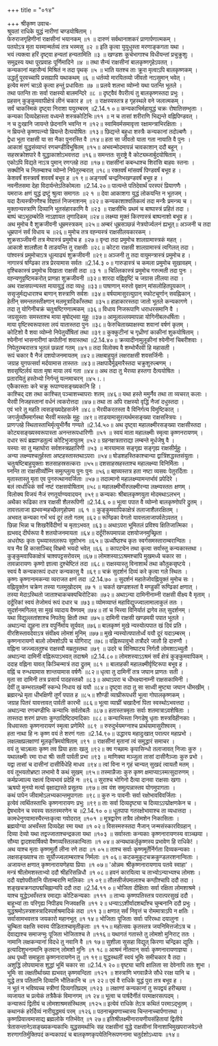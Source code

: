 +++
title = "०१४"

+++
श्रीकृष्ण उवाच-  
श्रूयतां राधिके युद्धं नारीणां चण्डयोषिताम् ।  
फेरुराजगृहिणीनां राक्षसीनां भयानकम् ॥१ ॥
दारुणं सर्वथानाशकरं प्राणार्पणात्मकम् ।  
पतयोऽत्र मृता यस्मान्मर्तव्यं तत्र भस्मसु ॥२ ॥
इति कृत्वा युयुधुस्ता मरणाङ्कगता यथा ।  
भयं त्यक्त्वा हरिं दृष्ट्वा हन्यतां हन्यतामिति ॥३ ॥
खण्डशः कूर्चभागाश्च विधीयन्तां प्रचुक्रुशुः ।  
समुद्रस्य यथा पूरप्रवाहः पूर्णिमादिने ॥४ ॥
तथा सैन्यं राक्षसीनां बालकृष्णगृहेऽपतत् ।  
कन्यकानां महासैन्यं मिश्रितं न तदा पृथक् ॥५ ॥
भाति यतश्च ताः क्रूरा मृत्वाऽपि बालकृष्णकम् ।  
उद्धर्तुं पूरवच्चापि प्रसह्यापि यथाकथम् ॥६ ॥
धर्तव्यो मारयितव्यो जीवतो नाऽसुमान् भवेत् ।  
इत्येव मरणं चाऽग्रे कृत्वा हन्तुं प्रधाविताः ॥७ ॥
प्रलये शलभा व्योम्नो यथा पतन्ति भूतले ।  
तथा पतन्ति ताः सर्वा राक्षस्यो बालमन्दिरे ॥८ ॥
दृष्ट्वैवं वैपरीत्यं तु बालकृष्णस्तदा प्रभुः ।  
प्रहसन् कुङ्कुमवापीक्षेत्रं लीनं चकार ह ॥९ ॥
राक्षस्यस्तत्र ह गृहस्थले वने जलात्मकम् ।  
सर्वं चाकस्मिकं दृष्ट्वा निराशा ययुरम्बरम् ॥2.14.१ ०॥
कन्यकाभिर्महायुद्धं चक्रः रोषातिसम्भृताः ।  
कन्यका दिव्यदेहास्ता वध्यन्ते शस्त्रकोटिभिः॥११ ॥
न च तासां शरीराणि भिद्यन्ते वह्निपिण्डवत् ।  
न च दुःखानि जायन्ते छेदनानि भवन्ति न ॥१२॥
स्वामिवर्मसमावृत्ता रक्षामन्त्राभिरक्षिताः ।  
न म्रियन्ते कृष्णपत्न्यो म्रियन्ते दैत्ययोषितः ॥१३॥
छिद्यन्ते बहुधा शस्त्रैः कन्यकानां तदोल्बणैः ।  
द्वेधा भूता राक्षसी या सा नैका पुनरस्ति वै ॥१४॥
हता सा जीवतो याता गता नायाति वै पुनः ।  
आकाशं युद्धसंव्याप्तं रणचण्डीविभूषितम् ॥१५॥
अभवन्मोदमापन्नं चावकाशान् ददौ बहून् ।  
सहस्रक्रोशपारे वै युद्धाकाशोऽभवत्तदा ॥१६॥
समन्ततः सुराष्ट्रे वै कोट्यब्जार्बुदयोषिताम् ।  
एकोऽपि विद्यते नाऽत्र पुमान् रणग्लहे तदा ॥१७॥
राक्षसीनां कबन्धाश्च शिरांसि बाहवः स्तनाः ।  
सक्थीनि च नितम्बाश्च व्योम्नो निपेतुरम्बरात् ॥१८॥
रक्तवर्षं मांसवर्षं पिण्डवर्षं बभूव ह ।  
केशवर्षं शस्त्रवर्षं शववर्षं बभूव ह ॥१ ९॥
अङ्गवर्षं चन्द्रनिभखण्डवर्षं बभूव ह ।  
नवनीतसमा देहा विदार्यन्तेऽतिकोमलाः ॥2.14.२०॥
पात्यन्ते पतिदेवार्थं परस्परं प्रियागणैः ।  
यमराजः क्षणं युद्धं द्रष्टुं श्रुत्वा समागतः ॥२ १ ॥
देवा आकाशगा युद्धं लोकयन्ति न भूतजम् ।  
यदा दैत्यस्त्रीगणैश्च विज्ञातं निजनाशनम् ॥२२॥
कन्यकाशाश्वतिकत्वं तदा मन्त्रैः प्रमन्त्र्य च ।  
मुक्तान्यस्त्राणि दिव्यानि भूतसंहारकाणि वै ॥२३ ॥
राक्षसीभिः प्रथमं च बाष्पास्त्रं प्रहितं तदा ।  
बाष्पं चाऽभूदम्बरेति नाऽज्ञायत तृणादिकम् ॥२४॥
लक्ष्म्या मुक्तं किरणास्त्रं बाष्पनाशो बभूव ह ।  
अथ मुमोच वै शुक्रजीवनी धूम्रमस्त्रकम् ॥२५॥
अम्बरं धूम्रसञ्छन्नं नेत्रयोर्ज्वलनं ह्यभूत्॥
अञ्जनी च तदा धूम्रपानं सर्वं विधाय च ॥२६॥
मुमोच तत्र वह्न्यस्त्रं राक्षसीलयकारकम् ।  
शुक्रसञ्जीवनी तत्र मेघास्त्रं प्रमुमोच ह ॥२७॥
वृन्दा तदा प्रमुमोच शालग्रामास्त्रकं महत् ।  
आकाशे शालशैला वै ताडयन्ति तु राक्षसीः ॥२८॥
कोटरा राक्षसी शालग्रामास्त्रं त्वगिलत् तदा ।  
पांश्वस्त्रं प्रमुमोचाऽत्र धूल्याढ्यं शुक्रजीवनी ॥२९॥
अञ्जनी तु तदा वायुमन्त्रास्त्रं प्रमुमोच ह ।  
नागास्त्रं षण्ढिका तत्र प्रेरयामास सर्वतः ॥2.14.३ ०॥
गारुडास्त्रं च कमला प्रमुमोच सुखावहम् ।  
वृश्चिकास्त्रं प्रमुमोच विखाता राक्षसी तदा ॥३ १ ॥
चिल्लिकास्त्रं प्रमुमोच गरुत्मती तदा पुनः ।  
वह्न्यणुवृष्टिमकरोत् प्राणहा शुक्रजीवनी ॥३२॥
शारदा वह्निवृष्टिं च जग्रास लीलया तदा ।  
अथ राक्षसपत्न्यस्ता मायायुद्धं तदा व्यधुः ॥३३॥
पाषाणान् मरुतो वृक्षान् मांसलोहितपूयकान् ।  
ससृजुर्मद्यधाराश्च बाणान् शस्त्राणि सर्वशः ॥३४॥
वर्षयामासुरत्युग्रान् स्फोटचूर्णान् सवह्निकान् ।  
हेतीन् समन्ततस्तीक्ष्णान् मलमूत्रादिकाँस्तथा ॥३५॥
हाहाकारस्तदा जातो भूतले कन्यकागणे ।  
तदा तु योगिनीचक्रं चतुःषष्टिगणात्मकम् ॥३६॥
विधाय निजरूपाणि धराधरसमानि वै ।  
जग्रसुस्ताः समस्ताश्च माया मृषोद्भवा मुहुः ॥३७॥
आमूलाल्लयमापन्ना योगिनीबलधर्षिताः ।  
माया वृष्टिस्वरूपास्ता लयं यातास्तदा पुनः ॥३८॥
फेरुचिताख्याक्षस्या शवानां वर्षणं कृतम् ।  
कोटिशो वै शवा व्योम्नो निपेतुर्योषितां तथा ॥३९॥
कुक्कुटीनां च गृध्रीणां काकीनां शुकयोषिताम् ।  
श्येनीनां भासनारीणां कपोतीनां शवास्तथा ॥2.14.४०॥
क्रव्यादीनामुलूकीनां श्येनीनां चिबरीशवाः ।  
निपेतुरम्बरात्तत्र भूतलं छन्नतां गतम् ॥४१॥
तदा विलोक्य वै शम्भोर्भैरवी हि महासती ।  
रूपं चकार वै नैजं दशयोजनमायतम् ॥४२॥
लक्षबाहुयुतं लक्षराक्षसी शवसर्जिनीः ।  
जग्राह युगपत्सर्वा मर्दयामास तास्ततः ॥४३॥
लक्षपादैर्मूढ्मारैस्तदा चक्रुशुरुल्बणम् ।  
शवसृष्टिर्लयं याता मृषा माया लयं गता ॥४४॥
अथ तदा तु भैरव्या हस्तगा दैत्ययोषितः ।  
प्रतारयितुं हस्तेभ्यो निर्गन्तुं यत्नमाचरन् ॥४५।.।  
एकैकास्ताः करे चक्रु रूपाण्यसङ्ख्यकानि हि ।  
काश्चिद् दश तथा काश्चित् पञ्चाशच्चापराः शतम् ॥४६॥
यथा हस्ते ममुर्नैव तथा ता व्यचरत् कलाः ।  
भैरवी निजहस्तानां वर्धनं त्वकरोत्तदा ॥४७॥
तथा ता अपि राक्षस्यो वृद्धिं नैजां दधुस्तदा ।  
एवं भारे तु महति त्वसङ्ख्यदेहसर्जने ॥४८॥
भैरवीकरतस्ता वै विनिर्गत्य विमुष्टिकात् ।  
जगर्जुर्व्योममार्गस्था भैरवीं मस्तके मुहुः ॥४९॥
ताडयामासुरत्यर्थमसङ्ख्या राक्षसस्त्रियः ।  
प्राणग्लहे स्थितास्ताभिर्मृत्युभीर्नैव गण्यते ॥2.14.५०॥
अथ दृष्ट्वा महालक्ष्मीरसङ्ख्या राक्षसीस्तदा ।  
कोट्यसङ्ख्यस्वरूपास्ता अनन्तरूपधारिणीः ॥५१ ॥
स्वयं माता महालक्ष्मीः स्मृत्वा कृष्णनरायणम् ।  
दधार रूपं ब्रह्माण्डतुल्यं कोटिभुजायुतम् ॥५२॥
ग्रहनक्षत्रताराद्या लम्बन्ते मूर्धजेषु वै ।  
यस्याः सा तु महाघोरा सर्वशस्त्रप्रहारिणी ॥५३ ॥
मारयामास सङ्गृह्य सङ्गृह्य राक्षसीर्मुहुः ।  
अन्या लक्ष्म्यश्चतुर्हस्ता अष्टहस्तास्तथाऽपराः ॥५४॥
षोडशहस्तिकाश्चान्या द्वात्रिंशद्धस्तसंयुताः ।  
चतुःषष्टिबाहुयुक्ताः शतसाहस्रसत्कराः ॥५५॥
दशसाहस्रहस्ताश्च महालक्ष्म्या विनिर्मिताः ।  
घ्नन्ति ता राक्षसीर्व्योम्नि समुत्प्लुत्य पुनः पुनः ॥५६॥
बह्व्यस्तत्र हता नष्टा व्यसवः पेतुरर्दिताः ।  
मृतास्तास्तु मृता एव पुनरुत्थानवर्जिताः ॥५७॥
तदात्मानो महालक्ष्म्यामन्तर्भावं प्रपेदिरे ।  
बलं त्वर्धाधिकं सर्वं नष्टं राक्षसयोषिताम् ॥५८॥
महालक्ष्मीर्भीरुलक्ष्मीरन्या लक्ष्म्यस्ततः क्षणम् ।  
विलोक्य विजयं नैजं रणतूर्याण्यवादयन् ॥५९॥
कन्यकाः श्रीबालकृष्णयुता मोदमथाऽलभन् ।  
अथैका रूढिका तत्र राक्षसी शैलरूपिणी ॥2.14.६ ०॥
भूत्वा पपात वै व्योम्नो बालकृष्णोपरि द्रुतम् ।  
तावत्तलाजा ह्यभवन्महच्छैलगृहोपमा ॥६ १ ॥
कुङ्कुमवापिकाक्षेत्रं तलाजाशैलरक्षितम् ।  
अभवत् कन्यका गर्भं भयं दूरं ततो गतम् ॥६२॥
रूण्ढिका वेगतो यावत्तलाजापर्वतेऽपतत् ।  
छिन्ना भिन्ना च शिखरैर्विदीर्णा च मृताऽभवत् ॥६३॥
अथाऽपरा भूमितलं प्रविश्य क्षितिजात्मिका ।  
ह्यभवद् दीर्घरूपा वै शतयोजनमायता ॥६४॥
दर्दूंरीरूपमापन्ना दशयोजनमुच्छ्रिता ।  
अधरोष्ठः कृतः पृथ्व्यास्तलरूपः सुशोभनः ॥६५॥
ऊर्ध्वोष्ठश्च कृतः स्वर्गसमस्ताराम्बरान्वितः ।  
यत्र नैव हि कासाञ्चिद् विभ्रमो भयदो भवेत् ॥६६ ॥
कापट्येन तथा कृत्वा सर्वास्तु कन्यकास्तथा ।  
कुङ्कुमवापिकाक्षेत्रं चाश्वपट्टसरोवरम् ॥६७॥
लोमशस्याऽऽश्रमश्चापि मुखमध्ये चकार सा ।  
तावन्नारायणः कृष्णो ज्ञात्वा दुश्चेष्टितं तदा ॥६८॥
राक्षस्यास्तु विनाशार्थं तथा कौतुकसृष्टये ।  
स्वयं वै कन्यकारूपं दधार कन्यकासु वै ॥६९॥
चक्रं सुदर्शनं दिव्यं करे कृत्वा गले स्थितः ।  
कृष्णः कृष्णानामकन्या व्यराजत क्षणं तदा ॥2.14.७० ॥
सुदर्शनं महातेजोवह्नियुक्तं मुमोच सः ।  
वह्नियुक्तेन चक्रेण तस्या गलमुखोदरम् ॥७ १ ॥
चकर्त खण्डशस्तां वै मण्डुकीं रूण्ढिकां क्षणात् ।  
तस्या मेदाऽस्थितो जाताश्चाकचक्यचिरोटिकाः ॥७२॥
अथाऽन्या दामिनीनाम्नी राक्षसी वीक्ष्य वै मृताम् ।  
दर्दूरिकां स्वयं तेजोमयं रूपं दधार च ॥७३॥
व्योमव्याप्तं महाविद्युज्ज्वालामालाकुलं ततः ।  
सुदर्शनमगिलत् सा मुखं व्यादाय वैष्णवम् ॥७४॥
तां च भित्त्वा विनिर्यातं द्रागेव तत् सुदर्शनम् ।  
यथा विद्युल्लतांशाश्च निपतेयुः क्षितौ तथा ॥७५॥
दामिनी राक्षसी खण्डमयी पपात भूतले ।  
अथाऽन्या द्युहना तत्र वपुर्निर्माय सूर्यवत् ॥७६॥
बालकृष्णं मुखे न्यस्योत्पपात खं दिवं प्रति ।  
वीरशिस्तावदेवाऽत्र संवीक्ष्य लोमशं मुनिम् ॥७७॥
मुखे न्यस्योत्पपातोर्ध्वं ययौ दूरं यदाऽम्बरम् ।  
कृष्णनारायणो बालो लोमशोऽपि च योगिराट् ॥७८॥
वह्निरूपावुभो तत्रौदरे जातौ हि दारुणौ ।  
वह्निना जज्ज्वलतुश्च राक्षस्यौ मम्रतुस्तथा ॥७९ ॥
उदरे च विनिष्पाट्य निर्गतौ लोमशाऽच्युतौ ।  
अथाऽन्या दामिनी वह्निरूपाऽभवत् तदाश्रमे ॥2.14.८०॥
लोमशस्याऽऽश्रमं सर्वं क्षेत्रं कुङ्कुमवापिकम् ।  
ददाह वह्निना यावत् किञ्चिन्मात्रं तदा द्रुतम् ॥८१ ॥
बालाहकी महालक्ष्मीर्वृष्टिरूपा बभूव ह ।  
वह्निं च रुन्धयामास शान्तयामास वर्षणैः ॥८२॥
धृत्वा तु दामिनीं तत्र जघान प्राणतः सती ।  
मृता सा दामिनी तत्र प्रसार्य पादहस्तकौ ॥८३॥
अथाऽपरा च धीभक्ष्यानाम्नी राक्षसकामिनी ।  
देवीं तु कम्भरालक्ष्मीं स्कन्धे निधाय खं ययौ ॥८४॥
दृष्ट्वा तदा तु सा साध्वी मुष्ट्या जघान धीमखीम् ।  
ब्रह्मरन्ध्रे मृता धीभक्षिणी तूर्णं पपात ह ॥८५॥
शौण्डी व्याघ्रीरूपधरी भूत्वा गोपालकृष्णकम् ।  
जग्राह पितरं यावत्तावत् पार्वती कारभी ॥८६॥
भूत्वा व्याघ्रीं चखादैनां पिता स्वस्थोऽभवत्तदा ।  
अथाऽन्या रणचण्डीभिः कन्याभिः सर्वतोबलैः ॥८७॥
हतास्तत्रमृताः सर्वाः शतमात्राऽवशेषिताः ।  
तास्तदा शरणं प्राप्ताः कुण्ठादिष्टिदमादिकाः ॥८८॥
कन्याभिस्ता निगडेषु धृताः शस्त्रविहीनकाः ।  
विधवास्ताः कृष्णनारायणं स्मृत्वा प्रणेमिरे ॥८९ ॥
रुरुदुर्भयमग्नाश्च प्रार्थयामासुरीश्वरम् ।  
हता नाथा हि नः कृष्ण वयं ते शरणं गताः ॥2.14.९०॥
उद्धारय महादुःखात् परात्पर महाप्रभो ।  
लक्षलक्षप्रलक्षाणां मूलकृत्रिमयोषिताम् ॥९१ ॥
राक्षसीनां मृतानां त्वं समुद्धारं समाचर ।  
वयं तु चाऽबलाः कृष्ण तव प्रिया हताः खलु ॥९२॥
क्व गच्छामः कृपासिन्धो तलाजावत् निजाः कुरु ।  
यथालक्ष्मीः रमा राधा श्रीः सती पार्वती प्रभा ॥९३ ॥
माणिक्या मञ्जुला तासां दासीनैञ्जाः कुरु प्रभो ।  
यद्वा तासां च दासीनां दासीर्विधेहि माधव ॥९४॥
त्वां विना न गृहं चान्यत् सुखदं त्वायतौ मतम् ।  
वयं तूभयतोभ्रष्टा लभामो वै कथं सुखम् ॥९५॥
तस्मान्नैजाः कुरु कृष्ण क्षमाप्याऽस्मत्सुदारुणम् ।  
कर्मप्रज्वाल्य रक्षत्वं दिव्यभावं प्रदेहि नः ॥९६॥
सुराश्च भोगिनो दैत्या दानवा राक्षसाः खगाः ।  
ऋषयो मुनयो मर्त्या वृक्षाद्यास्ते प्रसूतयः ॥९७॥
तव वंश समुत्पन्नास्तव योगमुपागताः ।  
कथं पापेन जीवामोऽलभ्यकान्तमुपागताः ॥९८॥
कुरु नः पावनीः सर्वा रक्षोभावविवर्जिताः ।  
इत्येवं त्वर्थितस्ताभिः कृष्णनारायणः प्रभुः ॥९९॥
ताः सर्वा दिव्यदृष्ट्या च दिव्याऽऽप्प्रोक्षणकेन च ।  
द्वेषभावेन च स्वस्य सततस्मरणेन च ॥2.14.१० ०॥
धूतपापा गतरक्षोभावाश्च ता व्यधात्तदा ।  
कामधेनुगवामास्यैरन्तःकृत्वा गवोदरात् ॥१०१ ॥
मूत्रद्वारेण तत्रैव लोमशेन निकासिताः ।  
ब्रह्मयोग्या अभवँस्ता दिव्यदेहा रमा यथा ॥१ ०२॥
विसस्मरुस्तदा नैजान् जन्मसंस्कारविग्रहान् ।  
दिव्या देव्यो यथा तद्वज्जाताश्चन्द्रकला यथा ॥१०३ ॥
सर्वास्ताः कन्यकाः कृष्णनारायणस्य वाञ्च्छया ।  
सौम्या द्वादशवार्षिक्यो वैष्णव्यस्तिलकान्विताः ॥१ ०४॥
अन्यथाकर्तृकृष्णस्य प्रभावेण हि राधिके! ।  
अथ याश्च मृताः कृष्णमूर्तौ लीना रणे तदा ॥१ ०५॥
ताश्च सर्वाः कृष्णमूर्तेर्निर्गता दिव्यकन्यकाः ।  
लक्षसङ्ख्याश्च ताः सूर्योज्ज्वलाम्बराश्च निर्मलाः ॥१ ०६॥
कटकमुकुटचक्रकुण्डलरशनान्विताः ।  
अजायन्त क्षणात् कृष्णनारायणेहया प्रियाः ॥१ ०७॥
'ओन्नमः श्रीकृष्णनारायणाय पतये स्वाहा' ।  
मन्त्रं श्रीलोमशस्ताभ्यो ददौ श्रीहरिसन्निधौ ॥१ ०८॥
हवनं कारयित्वा च ताभ्योऽन्याभ्यश्च लोमशः ।  
ददौ यज्ञोपवीतानि पीताम्बराणि मालिकाः ॥१ ०९॥
तौलसीर्जपमालाश्च कण्ठीश्चापि ददौ तदा ।  
शङ्खचक्रगदापद्मचिह्नान्यपि ददौ तदा ॥2.14.११ ०॥
भोजिता दीक्षिताः सर्वा रक्षिता लोमशाश्रमे ।  
याश्च युद्धेऽभवँस्तत्र रमाद्याः कोटिकन्यकाः ॥१११ ॥
ताभ्यः कृष्णपतिस्तत्र परात्परसुखं ददौ ।  
बाहूभ्यां ताः परिगृह्य निपीड्य निजवक्षसि ॥११ २॥
धन्याऽऽशीर्वादशब्दाँश्च चुम्बनानि ददौ प्रभुः ।  
युद्धश्रमोऽस्त्रशस्त्रादिस्पर्शश्रमादिकं तदा ॥११ ३॥
क्षणात् सर्वं निवृत्तं च रोममात्राऽपि न क्षतिः ।  
सर्वासामभवत्तत्र जयकारो महानभूत् ॥१ १४॥
भोजिताः पूजिताः सर्वाः परिरब्धा दयालुना ।  
चुम्बिता वक्षसि स्वस्य पीडिताश्चामृतीकृताः ॥१ १५॥
महोत्सवः कृतस्तत्र जयनिमित्तजोऽत्र च ।  
देवाद्याश्च समाजग्मुः पूजिता भोजिताश्च ते ॥११६॥
यथागतं गतास्ते तु लोमशो मुनिराट् ततः ।  
नामानि लक्षकन्यानां विदधे तु नवानि वै ॥१ १७॥
सुशीला सुसहा विद्युत् किरणा चन्द्रिका द्युतिः ।  
इत्यादिशुभनामानि कृतवान् लोमशो मुनिः ॥१ १८॥
आश्रमं नीतवान् सर्वाः कृष्णनारायणाज्ञया ।  
अथ पृथ्वी समाहूता कृष्णनारायणेन तु ॥१ १९॥
युद्धस्थलीं स्वयं भूमिः समीचकार वै तदा ।  
अशुद्धिं लोपयामास शुद्धां भूमिं चकार सा ॥2.14.१ २०॥
वृष्ट्या चापि क्षालिता सा देवेनापि ततः शुभा ।  
भूमिः सा लक्षतीर्थाख्या ह्यभवत् कृष्णवन्दिता ॥१२१ ॥
शस्त्राणि भगवान्नैजे सौधे ररक्ष यानि च ।  
युद्धे तत्र पतितानि दिव्यानि भौतिकानि च ॥१ २२॥
एवं वै राधिके युद्धं पुरा तत्र बभूव ह ।  
न भूतं न भविष्यच्च स्त्रीणां दिव्यगतिप्रदम् ॥१२३ ॥
लक्षाणां कन्यकानां तु रूपद्वयं हरीच्छया ।  
व्यजायत च प्रत्येकं तत्रैकैकं विमानगम् ॥१ २४॥
भूत्वा च पार्षदैर्नीतं परमाक्षरसत्पदम् ।  
कन्यारूपं द्वितीयं च लोमशाश्रमसंस्थितम् ॥१२५॥
इत्येवं राधिके तेऽत्र कथितं परमाऽद्भुतम् ।  
कथानकं हरेर्दिव्यं नारीयुद्धमयं परम् ॥१२६॥
पठनाच्छ्रवणाच्चास्य चिन्तनाच्चार्पणात्तथा ।  
कृष्णप्रियात्वमासाद्य ब्रह्मलोके गतिर्भवेत् ॥१ २७॥
इतिश्रीलक्ष्मीनारायणीयसंहितायां द्वितीये त्रेतासन्तानेऽसङ्ख्यकन्यकाभिः युद्धसमर्थाभिः सह राक्षसीनां युद्धे राक्षसीनां विनाशाभिमुखपराजयेऽन्ते शरणागतिर्मुक्तिपदं कन्यकापदं च बालकृष्णकृपयेतिनिरूपणनामा चतुर्दशोऽध्यायः ॥१४॥
    
